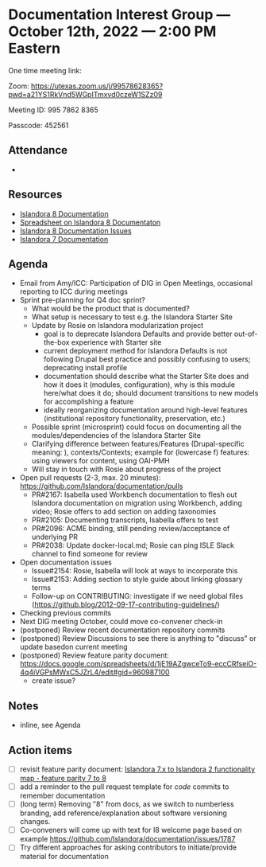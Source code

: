 # Documentation Interest Group — October 12th, 2022 — 2:00 PM Eastern

One time meeting link:

Zoom: https://utexas.zoom.us/j/99578628365?pwd=a21YS1RkVnd5WGpITmxvd0czeW1SZz09

Meeting ID: 995 7862 8365 

Passcode: 452561

## Attendance

* 
  
## Resources
* [Islandora 8 Documentation](https://islandora.github.io/documentation/)
* [Spreadsheet on Islandora 8 Documentaton](https://docs.google.com/spreadsheets/d/1E-kRw9xE60CKK0qL1-phzeVKjEZu3qBKZ9d3LH1hDEE/edit?usp=sharing)
* [Islandora 8 Documentation Issues](https://github.com/Islandora/documentation/issues?q=is%3Aopen+is%3Aissue+label%3A%22Type%3A+documentation%22)
* [Islandora 7 Documentation](https://wiki.lyrasis.org/display/ISLANDORA/Start)

## Agenda
- Email from Amy/ICC: Participation of DIG in Open Meetings, occasional reporting to ICC during meetings
- Sprint pre-planning for Q4 doc sprint?
    - What would be the product that is documented?
    - What setup is necessary to test e.g. the Islandora Starter Site
    - Update by Rosie on Islandora modularization project
        - goal is to deprecate Islandora Defaults and provide better out-of-the-box experience with Starter site
        - current deployment method for Islandora Defaults is not following Drupal best practice and possibly confusing to users; deprecating install profile
        - documentation should describe what the Starter Site does and how it does it (modules, configuration), why is this module here/what does it do; should document transitions to new models for accomplishing a feature
        - ideally reorganizing documentation around high-level features (institutional repository functionality, preservation, etc.)
    - Possible sprint (microsprint) could focus on documenting all the modules/dependencies of the Islandora Starter Site
    - Clarifying difference between features/Features (Drupal-specific meaning: ), contexts/Contexts; example for (lowercase f) features: using viewers for content, using OAI-PMH
    - Will stay in touch with Rosie about progress of the project
- Open pull requests (2-3, max. 20 minutes): https://github.com/Islandora/documentation/pulls
    - PR#2167: Isabella used Workbench documentation to flesh out Islandora documentation on migration using Workbench, adding video; Rosie offers to add section on adding taxonomies
    - PR#2105: Documenting transcripts, Isabella offers to test
    - PR#2096: ACME binding, still pending review/acceptance of underlying PR
    - PR#2038: Update docker-local.md; Rosie can ping ISLE Slack channel to find someone for review
- Open documentation issues
    - Issue#2154: Rosie, Isabella will look at ways to incorporate this
    - Issue#2153: Adding section to style guide about linking glossary terms
    - Follow-up on CONTRIBUTING: investigate if we need global files (https://github.blog/2012-09-17-contributing-guidelines/)
- Checking previous commits
- Next DIG meeting October, could move co-convener check-in
- (postponed) Review recent documentation repository commits
- (postponed) Review Discussions to see there is anything to "discuss" or update basedon current meeting 
- (postponed) Review feature parity document: https://docs.google.com/spreadsheets/d/1jE19AZgwceTo9-eccCRfseiO-4q4iVGPsMWxC5JZrL4/edit#gid=960987100
  - create issue?

## Notes
- inline, see Agenda

## Action items
* [ ] revisit feature parity document: [Islandora 7.x to Islandora 2 functionality map - feature parity 7 to 8](https://docs.google.com/spreadsheets/d/1jE19AZgwceTo9-eccCRfseiO-4q4iVGPsMWxC5JZrL4/edit#gid=960987100)
* [ ] add a reminder to the pull request template for _code_ commits to remember documentation
* [ ] (long term) Removing "8" from docs, as we switch to numberless branding, add reference/explanation about software versioning changes.
* [ ] Co-conveners will come up with text for I8 welcome page based on example https://github.com/Islandora/documentation/issues/1787
* [ ] Try different approaches for asking contributors to initiate/provide material for documentation
